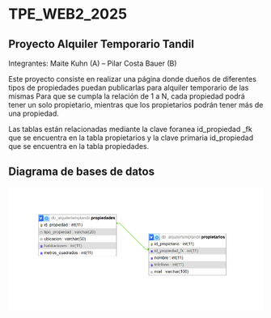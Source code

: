 # TPE_WEB2_2025
## Proyecto Alquiler Temporario Tandil
Integrantes: Maite Kuhn (A) – Pilar Costa Bauer (B)

Este proyecto consiste en realizar una página donde dueños de diferentes tipos de propiedades puedan publicarlas para alquiler temporario de las mismas
Para que se cumpla la relación de 1 a N, cada propiedad podrá tener un solo propietario, mientras que los propietarios podrán tener más de una propiedad. 

Las tablas están relacionadas mediante la clave foranea id_propiedad _fk que se encuentra en la tabla propietarios y la clave primaria id_propiedad que se encuentra en la tabla propiedades.

## Diagrama de bases de datos
![Diagrama de bases de datps](https://github.com/MaiteKuhn/TPE_WEB2_2025/blob/main/tabla_de_relaciones-TPE.png)
